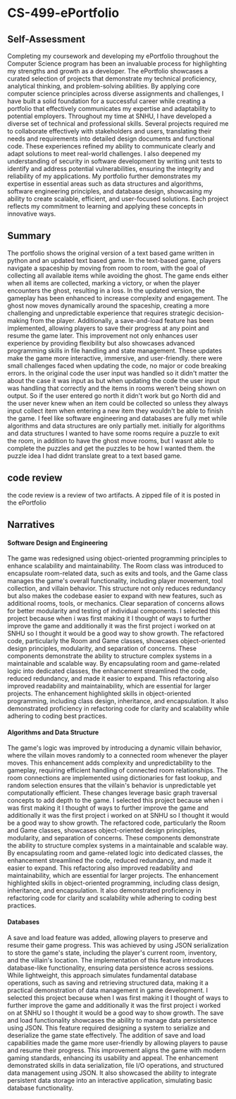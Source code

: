 # CS-499-ePortfolio 


## Self-Assessment
Completing my coursework and developing my ePortfolio throughout the Computer Science program has been an invaluable process for highlighting my strengths and growth as a developer. The ePortfolio showcases a curated selection of projects that demonstrate my technical proficiency, analytical thinking, and problem-solving abilities. By applying core computer science principles across diverse assignments and challenges, I have built a solid foundation for a successful career while creating a portfolio that effectively communicates my expertise and adaptability to potential employers.
Throughout my time at SNHU, I have developed a diverse set of technical and professional skills. Several projects required me to collaborate effectively with stakeholders and users, translating their needs and requirements into detailed design documents and functional code. These experiences refined my ability to communicate clearly and adapt solutions to meet real-world challenges. I also deepened my understanding of security in software development by writing unit tests to identify and address potential vulnerabilities, ensuring the integrity and reliability of my applications. My portfolio further demonstrates my expertise in essential areas such as data structures and algorithms, software engineering principles, and database design, showcasing my ability to create scalable, efficient, and user-focused solutions. Each project reflects my commitment to learning and applying these concepts in innovative ways.

## Summary
The portfolio shows the original version of a text based game written in python and an updated text based game. In the text-based game, players navigate a spaceship by moving from room to room, with the goal of collecting all available items while avoiding the ghost. The game ends either when all items are collected, marking a victory, or when the player encounters the ghost, resulting in a loss. In the updated version, the gameplay has been enhanced to increase complexity and engagement. The ghost now moves dynamically around the spaceship, creating a more challenging and unpredictable experience that requires strategic decision-making from the player. Additionally, a save-and-load feature has been implemented, allowing players to save their progress at any point and resume the game later. This improvement not only enhances user experience by providing flexibility but also showcases advanced programming skills in file handling and state management. These updates make the game more interactive, immersive, and user-friendly. there were small challenges faced when updating the code, no major or code breaking errors. In the original code the user input was handled so it didn't matter the about the case it was input as but when updating the code the user input was handling that correctly and the items in rooms weren't being shown on output. So if the user entered go north it didn't work but go North did and the user never knew when an item could be collected so unless they always input collect item when entering a new item they wouldn't be able to finish the game. I feel like software engineering and databases are fully met while algorithms and data structures are only partially met. initially for algorithms and data structures I wanted to have some rooms require a puzzle to exit the room, in addition to have the ghost move rooms, but I wasnt able to complete the puzzles and get the puzzles to be how I wanted them. the puzzle idea I had didnt translate great to a text based game. 

## code review 

the code review is a review of two artifacts. A zipped file of it is posted in the ePortfolio

## Narratives 

#### Software Design and Engineering
The game was redesigned using object-oriented programming principles to enhance scalability and maintainability. The Room class was introduced to encapsulate room-related data, such as exits and tools, and the Game class manages the game's overall functionality, including player movement, tool collection, and villain behavior. This structure not only reduces redundancy but also makes the codebase easier to expand with new features, such as additional rooms, tools, or mechanics. Clear separation of concerns allows for better modularity and testing of individual components.
I selected this project because when i was first making it I thought of ways to further improve the game and additionally it was the first project i worked on at SNHU so I thought it would be a good way to show growth. The refactored code, particularly the Room and Game classes, showcases object-oriented design principles, modularity, and separation of concerns. These components demonstrate the ability to structure complex systems in a maintainable and scalable way. By encapsulating room and game-related logic into dedicated classes, the enhancement streamlined the code, reduced redundancy, and made it easier to expand. This refactoring also improved readability and maintainability, which are essential for larger projects. The enhancement highlighted skills in object-oriented programming, including class design, inheritance, and encapsulation. It also demonstrated proficiency in refactoring code for clarity and scalability while adhering to coding best practices.

#### Algorithms and Data Structure
The game's logic was improved by introducing a dynamic villain behavior, where the villain moves randomly to a connected room whenever the player moves. This enhancement adds complexity and unpredictability to the gameplay, requiring efficient handling of connected room relationships. The room connections are implemented using dictionaries for fast lookup, and random selection ensures that the villain's behavior is unpredictable yet computationally efficient. These changes leverage basic graph traversal concepts to add depth to the game.
I selected this project because when i was first making it I thought of ways to further improve the game and additionally it was the first project i worked on at SNHU so I thought it would be a good way to show growth. The refactored code, particularly the Room and Game classes, showcases object-oriented design principles, modularity, and separation of concerns. These components demonstrate the ability to structure complex systems in a maintainable and scalable way. By encapsulating room and game-related logic into dedicated classes, the enhancement streamlined the code, reduced redundancy, and made it easier to expand. This refactoring also improved readability and maintainability, which are essential for larger projects. The enhancement highlighted skills in object-oriented programming, including class design, inheritance, and encapsulation. It also demonstrated proficiency in refactoring code for clarity and scalability while adhering to coding best practices.

#### Databases
A save and load feature was added, allowing players to preserve and resume their game progress. This was achieved by using JSON serialization to store the game's state, including the player's current room, inventory, and the villain's location. The implementation of this feature introduces database-like functionality, ensuring data persistence across sessions. While lightweight, this approach simulates fundamental database operations, such as saving and retrieving structured data, making it a practical demonstration of data management in game development.
I selected this project because when I was first making it I thought of ways to further improve the game and additionally it was the first project i worked on at SNHU so I thought it would be a good way to show growth. The save and load functionality showcases the ability to manage data persistence using JSON. This feature required designing a system to serialize and deserialize the game state effectively. The addition of save and load capabilities made the game more user-friendly by allowing players to pause and resume their progress. This improvement aligns the game with modern gaming standards, enhancing its usability and appeal. The enhancement demonstrated skills in data serialization, file I/O operations, and structured data management using JSON. It also showcased the ability to integrate persistent data storage into an interactive application, simulating basic database functionality.
